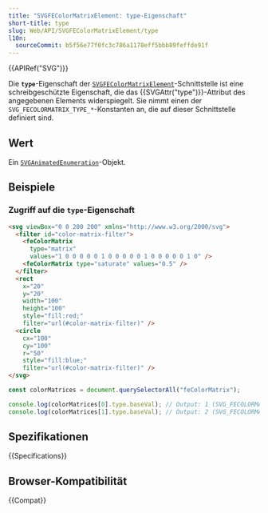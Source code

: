 ```yaml
---
title: "SVGFEColorMatrixElement: type-Eigenschaft"
short-title: type
slug: Web/API/SVGFEColorMatrixElement/type
l10n:
  sourceCommit: b5f56e77f0fc3c786a1178eff5bbb89feffde91f
---
```


{{APIRef("SVG")}}

Die **`type`**-Eigenschaft der [`SVGFEColorMatrixElement`](/de/docs/Web/API/SVGFEColorMatrixElement)-Schnittstelle ist eine schreibgeschützte Eigenschaft, die das {{SVGAttr("type")}}-Attribut des angegebenen Elements widerspiegelt. Sie nimmt einen der `SVG_FECOLORMATRIX_TYPE_*`-Konstanten an, die auf dieser Schnittstelle definiert sind.

## Wert

Ein [`SVGAnimatedEnumeration`](/de/docs/Web/API/SVGAnimatedEnumeration)-Objekt.

## Beispiele

### Zugriff auf die `type`-Eigenschaft

```html
<svg viewBox="0 0 200 200" xmlns="http://www.w3.org/2000/svg">
  <filter id="color-matrix-filter">
    <feColorMatrix
      type="matrix"
      values="1 0 0 0 0 0 1 0 0 0 0 0 1 0 0 0 0 0 1 0" />
    <feColorMatrix type="saturate" values="0.5" />
  </filter>
  <rect
    x="20"
    y="20"
    width="100"
    height="100"
    style="fill:red;"
    filter="url(#color-matrix-filter)" />
  <circle
    cx="100"
    cy="100"
    r="50"
    style="fill:blue;"
    filter="url(#color-matrix-filter)" />
</svg>
```

```js
const colorMatrices = document.querySelectorAll("feColorMatrix");

console.log(colorMatrices[0].type.baseVal); // Output: 1 (SVG_FECOLORMATRIX_TYPE_MATRIX)
console.log(colorMatrices[1].type.baseVal); // Output: 2 (SVG_FECOLORMATRIX_TYPE_SATURATE)
```

## Spezifikationen

{{Specifications}}

## Browser-Kompatibilität

{{Compat}}
